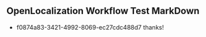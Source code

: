 ## OpenLocalization Workflow Test MarkDown
* f0874a83-3421-4992-8069-ec27cdc488d7 thanks!

<!--HONumber=Aug16_HO4-->


